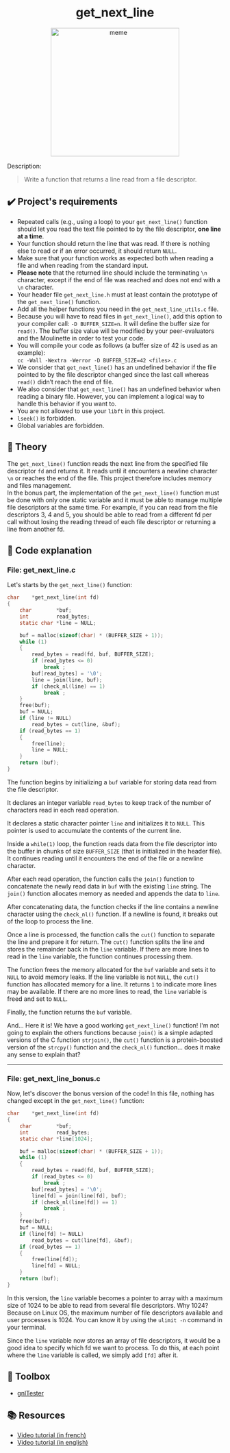 <div align="center">

<h1>get_next_line</h1>

<a href="https://imgflip.com/i/7tasl3"><img src="https://i.imgflip.com/7tasl3.jpg" width="300px" title="meme"/></a>

</div>

<p>Description:</p>

> Write a function that returns a line read from a file descriptor.

<h2>✔️ Project's requirements</h2>

- Repeated calls (e.g., using a loop) to your `get_next_line()` function should let
you read the text file pointed to by the file descriptor, **one line at a time**.
- Your function should return the line that was read. If there is nothing else to read or if an error occurred, it should return `NULL`.
- Make sure that your function works as expected both when reading a file and when
reading from the standard input.
- **Please note** that the returned line should include the terminating `\n` character,
except if the end of file was reached and does not end with a `\n` character.
- Your header file `get_next_line.h` must at least contain the prototype of the
`get_next_line()` function.
- Add all the helper functions you need in the `get_next_line_utils.c` file.
- Because you will have to read files in `get_next_line()`, add this option to your compiler call: `-D BUFFER_SIZE=n`. It will define the buffer size for `read()`. The buffer size value will be modified by your peer-evaluators and the Moulinette in order to test your code.
- You will compile your code as follows (a buffer size of 42 is used as an example): <br>`cc -Wall -Wextra -Werror -D BUFFER_SIZE=42 <files>.c`
- We consider that `get_next_line()` has an undefined behavior if the file pointed to by the file descriptor changed since the last call whereas `read()` didn’t reach the end of file.
- We also consider that `get_next_line()` has an undefined behavior when reading a binary file. However, you can implement a logical way to handle this behavior if you want to.
- You are not allowed to use your `libft` in this project.
- `lseek()` is forbidden.
- Global variables are forbidden.

<h2>🧬 Theory</h2>

The `get_next_line()` function reads the next line from the specified file descriptor `fd` and returns it. It reads until it encounters a newline character `\n` or reaches the end of the file. This project therefore includes memory and files management. <br>
In the bonus part, the implementation of the `get_next_line()` function must be done with only one static variable and it must be able to manage multiple file descriptors at the same time.
For example, if you can read from the file descriptors 3, 4 and 5, you should be able to read from a different fd per call without losing the reading thread of each file descriptor or returning a line from another fd.

<h2>📝 Code explanation</h2>

<h3>File: get_next_line.c</h3>

Let's starts by the `get_next_line()` function:

```C
char	*get_next_line(int fd)
{
	char		*buf;
	int			read_bytes;
	static char	*line = NULL;

	buf = malloc(sizeof(char) * (BUFFER_SIZE + 1));
	while (1)
	{
		read_bytes = read(fd, buf, BUFFER_SIZE);
		if (read_bytes <= 0)
			break ;
		buf[read_bytes] = '\0';
		line = join(line, buf);
		if (check_nl(line) == 1)
			break ;
	}
	free(buf);
	buf = NULL;
	if (line != NULL)
		read_bytes = cut(line, &buf);
	if (read_bytes == 1)
	{
		free(line);
		line = NULL;
	}
	return (buf);
}
```

The function begins by initializing a `buf` variable for storing data read from the file descriptor.

It declares an integer variable `read_bytes` to keep track of the number of characters read in each read operation.

It declares a static character pointer `line` and initializes it to `NULL`. This pointer is used to accumulate the contents of the current line.

Inside a `while(1)` loop, the function reads data from the file descriptor into the buffer in chunks of size `BUFFER_SIZE` (that is initialized in the header file). It continues reading until it encounters the end of the file or a newline character.

After each read operation, the function calls the `join()` function to concatenate the newly read data in `buf` with the existing `line` string.
The `join()` function allocates memory as needed and appends the data to `line`.

After concatenating data, the function checks if the line contains a newline character using the `check_nl()` function. If a newline is found, it breaks out of the loop to process the line.

Once a line is processed, the function calls the `cut()` function to separate the line and prepare it for return.
The `cut()` function splits the line and stores the remainder back in the `line` variable.
If there are more lines to read in the `line` variable, the function continues processing them.

The function frees the memory allocated for the `buf` variable and sets it to `NULL` to avoid memory leaks.
If the line variable is not `NULL`, the `cut()` function has allocated memory for a line. It returns `1` to indicate more lines may be available.
If there are no more lines to read, the `line` variable is freed and set to `NULL`.

Finally, the function returns the `buf` variable.

And... Here it is! We have a good working `get_next_line()` function! I'm not going to explain the others functions because `join()` is a simple adapted versions of the C function `strjoin()`, the `cut()` function is a protein-boosted version of the `strcpy()` function and the `check_nl()` function... does it make any sense to explain that?

---

<h3>File: get_next_line_bonus.c</h3>

Now, let's discover the bonus version of the code! In this file, nothing has changed except in the `get_next_line()` function:

```C
char	*get_next_line(int fd)
{
	char		*buf;
	int			read_bytes;
	static char	*line[1024];

	buf = malloc(sizeof(char) * (BUFFER_SIZE + 1));
	while (1)
	{
		read_bytes = read(fd, buf, BUFFER_SIZE);
		if (read_bytes <= 0)
			break ;
		buf[read_bytes] = '\0';
		line[fd] = join(line[fd], buf);
		if (check_nl(line[fd]) == 1)
			break ;
	}
	free(buf);
	buf = NULL;
	if (line[fd] != NULL)
		read_bytes = cut(line[fd], &buf);
	if (read_bytes == 1)
	{
		free(line[fd]);
		line[fd] = NULL;
	}
	return (buf);
}
```

In this version, the `line` variable becomes a pointer to array with a maximum size of 1024 to be able to read from several file descriptors. Why 1024? Because on Linux OS, the maximum number of file descriptors available and user processes is 1024. You can know it by using the `ulimit -n` command in your terminal.

Since the `line` variable now stores an array of file descriptors, it would be a good idea to specify which fd we want to process. To do this, at each point where the `line` variable is called, we simply add `[fd]` after it.

<h2>🧰 Toolbox</h2>

- [gnlTester](https://github.com/Tripouille/gnlTester)

<h2>📚 Resources</h2>

- [Video tutorial (in french)](https://www.youtube.com/watch?v=-Mt2FdJjVno)
- [Video tutorial (in english)](https://www.youtube.com/watch?v=8E9siq7apUU)
